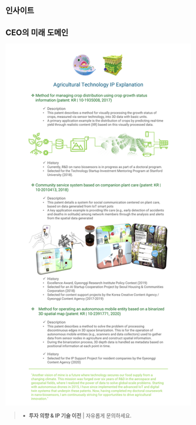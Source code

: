 ## 인사이트

<div id="giscus-container"></div>

## CEO의 미래 도메인

![CEO 기술 서사 및 IP](/assets/articles/CI_research.png)

> - **투자 의향 & IP 기술 이전** | 자유롭게 문의하세요.